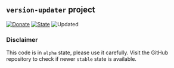 ## `version-updater` project

[![Donate](https://img.shields.io/static/v1?label=Donate&message=paypal.me/biesior&color=brightgreen)](https://www.paypal.me/biesior/4.99EUR)
[![State](https://img.shields.io/static/v1?label=alpha&message=0.0.4&color=blue)](https://github.com/biesior/version-updater/tree/0.0.4-alpha) <!-- __VERSION_LINE__ -->
![Updated](https://img.shields.io/static/v1?label=upated&message=2020-08-20+01:18:37&color=lightgray) <!-- __UPDATED_LINE__ -->


### Disclaimer

This code is in `alpha` state, please use it carefully. Visit the GitHub repository to check if newer `stable` state is available.